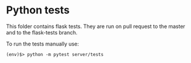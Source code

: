 # Python tests

This folder contains flask tests.
They are run on pull request to the master and to the flask-tests branch.

To run the tests manually use:
```
(env)$> python -m pytest server/tests
```